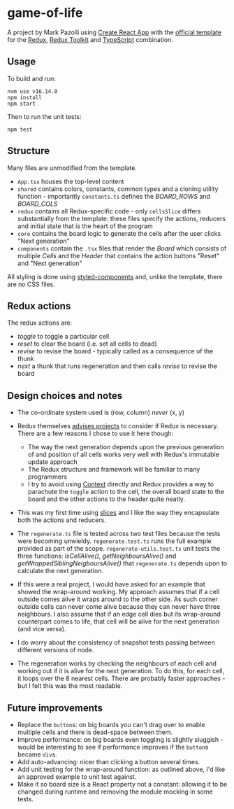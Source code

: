 # game-of-life

A project by Mark Pazolli using [Create React App](https://github.com/facebook/create-react-app) with the [official template](https://github.com/reduxjs/cra-template-redux) for the [Redux](https://redux.js.org/), [Redux Toolkit](https://redux-toolkit.js.org/) and [TypeScript](https://www.typescriptlang.org/) combination.

## Usage

To build and run:

```
nvm use v16.14.0
npm install
npm start
```

Then to run the unit tests:

```
npm test
```

## Structure

Many files are unmodified from the template.

- `App.tsx` houses the top-level content
- `shared` contains colors, constants, common types and a cloning utility function - importantly `constants.ts` defines the _BOARD_ROWS_ and _BOARD_COLS_
- `redux` contains all Redux-specific code - only `cellsSlice` differs substantially from the template: these files specify the actions, reducers and initial state that is the heart of the program
- `core` contains the board logic to generate the cells after the user clicks "Next generation"
- `components` contain the `.tsx` files that render the _Board_ which consists of multiple *Cell*s and the _Header_ that contains the action buttons "Reset" and "Next generation"

All styling is done using [styled-components](https://styled-components.com/) and,
unlike the template, there are no CSS files.

## Redux actions

The redux actions are:

- _toggle_ to toggle a particular cell
- _reset_ to clear the board (i.e. set all cells to dead)
- _revise_ to revise the board - typically called as a consequence of the thunk
- _next_ a thunk that runs regeneration and then calls _revise_ to revise the board

## Design choices and notes

- The co-ordinate system used is (row, column) _never_ (x, y)

- Redux themselves [advises projects](https://redux.js.org/faq/general#when-should-i-use-redux)
  to consider if Redux is necessary. There are a few reasons I chose to use it here though:

  - The way the next generation depends upon the previous generation of and position of
    all cells works very well with Redux's immutable update approach
  - The Redux structure and framework will be familiar to many programmers
  - I try to avoid using [Context](https://reactjs.org/docs/context.html) directly and Redux
    provides a way to parachute the `toggle` action to the cell, the overall board state to the board and the other actions to the header quite neatly.

- This was my first time using [slices](https://redux-toolkit.js.org/api/createslice) and I like the way they encapsulate both the actions and reducers.

- The `regenerate.ts` file is tested across two test files because the tests were becoming unwieldy. `regenerate.test.ts` runs the full example provided as part of the scope. `regenerate-utils.test.ts` unit tests the three functions: _isCellAlive()_, _getNeighboursAlive()_ and _getWrappedSiblingNeigboursAlive()_ that `regenerate.ts` depends upon to calculate the next generation.

- If this were a real project, I would have asked for an example that showed the wrap-around working. My approach assumes that if a cell outside comes alive it wraps around to the other side. As such corner outside cells can never come alive because they can never have three neighbours. I also assume that if an edge cell dies but its wrap-around counterpart comes to life, that cell will be alive for the next generation (and vice versa).

- I do worry about the consistency of snapshot tests passing between different versions of node.

- The regeneration works by checking the neighbours of each cell and working out if it is alive for the next generation. To do this, for each cell, it loops over the 8 nearest cells. There are probably faster approaches - but I felt this was the most readable.

## Future improvements

- Replace the `button`s: on big boards you can't drag over to enable multiple cells and there is dead-space between them.
- Improve performance: on big boards even toggling is slightly sluggish - would be interesting to see if performance improves if the `button`s became `div`s.
- Add auto-advancing: nicer than clicking a button several times.
- Add unit testing for the wrap-around function: as outlined above, I'd like an approved example to unit test against.
- Make it so board size is a React property not a constant: allowing it to be changed during runtime and removing the module mocking in some tests.
